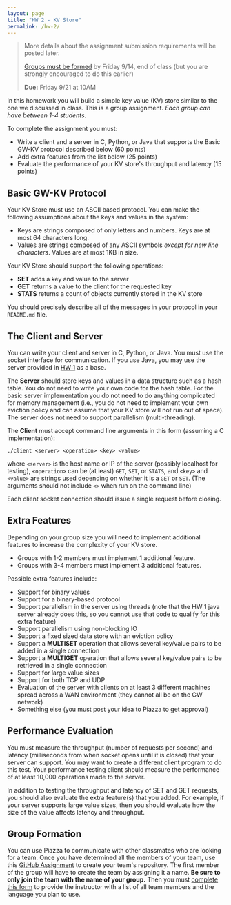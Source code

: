 ```yaml
---
layout: page
title: "HW 2 - KV Store"
permalink: /hw-2/
---
```


> More details about the assignment submission requirements will be posted later.
>
> [Groups must be formed](https://goo.gl/forms/DZfJWKGZW5Z5x3kw1) by Friday 9/14, end of class (but you are strongly encouraged to do this earlier)
>
> **Due:** Friday 9/21 at 10AM

In this homework you will build a simple key value (KV) store similar to the one we discussed in class. This is a group assignment.  *Each group can have between 1-4 students.*

To complete the assignment you must:
 - Write a client and a server in C, Python, or Java that supports the Basic GW-KV protocol described below (60 points)
 - Add extra features from the list below (25 points)
 - Evaluate the performance of your KV store's throughput and latency (15 points)

## Basic GW-KV Protocol  
Your KV Store must use an ASCII based protocol. You can make the following assumptions about the keys and values in the system:
 - Keys are strings composed of only letters and numbers. Keys are at most 64 characters long.
 - Values are strings composed of any ASCII symbols *except for new line characters*. Values are at most 1KB in size.

Your KV Store should support the following operations:
 - **SET** adds a key and value to the server
 - **GET** returns a value to the client for the requested key
 - **STATS** returns a count of objects currently stored in the KV store

You should precisely describe all of the messages in your protocol in your `README.md` file.  

## The Client and Server
You can write your client and server in C, Python, or Java. You must use the socket interface for communication.  If you use Java, you may use the server provided in [HW 1](/hw-1/) as a base.

The **Server** should store keys and values in a data structure such as a hash table. You do not need to write your own code for the hash table. For the basic server implementation you do not need to do anything complicated for memory management (i.e., you do not need to implement your own eviction policy and can assume that your KV store will not run out of space). The server does not need to support parallelism (multi-threading).

The **Client** must accept command line arguments in this form (assuming a C implementation):
```
./client <server> <operation> <key> <value>
```
where `<server>` is the host name or IP of the server (possibly localhost for testing), `<operation>` can be (at least) `GET`, `SET`, or `STATS`, and `<key>` and `<value>` are strings used depending on whether it is a `GET` or `SET`. (The arguments should not include `<>` when run on the command line)

Each client socket connection should issue a single request before closing.

## Extra Features
Depending on your group size you will need to implement additional features to increase the complexity of your KV store.
 - Groups with 1-2 members must implement 1 additional feature.
 - Groups with 3-4 members must implement 3 additional features.

Possible extra features include:
 - Support for binary values
 - Support for a binary-based protocol
 - Support parallelism in the server using threads (note that the HW 1 java server already does this, so you cannot use that code to qualify for this extra feature)
 - Support parallelism using non-blocking IO
 - Support a fixed sized data store with an eviction policy
 - Support a **MULTISET** operation that allows several key/value pairs to be added in a single connection
 - Support a **MULTIGET** operation that allows several key/value pairs to be retrieved in a single connection
 - Support for large value sizes
 - Support for both TCP and UDP
 - Evaluation of the server with clients on at least 3 different machines spread across a WAN environment (they cannot all be on the GW network)
 - Something else (you must post your idea to Piazza to get approval)


## Performance Evaluation
You must measure the throughput (number of requests per second) and latency (milliseconds from when socket opens until it is closed) that your server can support. You may want to create a different client program to do this test. Your performance testing client should measure the performance of at least 10,000 operations made to the server.

In addition to testing the throughput and latency of SET and GET requests, you should also evaluate the extra feature(s) that you added.  For example, if your server supports large value sizes, then you should evaluate how the size of the value affects latency and throughput.

## Group Formation
You can use Piazza to communicate with other classmates who are looking for a team. Once you have determined all the members of your team, use this [GitHub Assignment](https://classroom.github.com/g/0qCvkCHk) to create your team's repository. The first member of the group will have to create the team by assigning it a name. **Be sure to only join the team with the name of your group.** Then you must [complete this form](https://goo.gl/forms/DZfJWKGZW5Z5x3kw1) to provide the instructor with a list of all team members and the language you plan to use.
